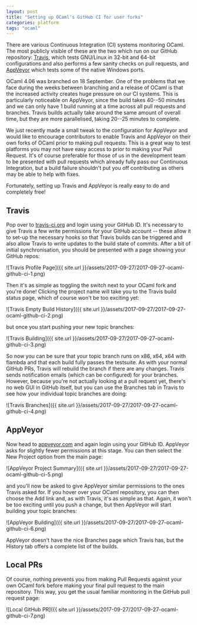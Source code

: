 ```yaml
---
layout: post
title: "Setting up OCaml's GitHub CI for user forks"
categories: platform
tags: "ocaml"
---
```

There are various Continuous Integration (CI) systems monitoring OCaml. The most publicly visible of these are the two which run on our GitHub repository: [Travis](https://travis-ci.org/ocaml/ocaml/branches), which tests GNU/Linux in 32-bit and 64-bit configurations and also performs a few sanity checks on pull requests, and [AppVeyor](https://ci.appveyor.com/project/avsm/ocaml/history) which tests some of the native Windows ports.

OCaml 4.06 was branched on 18 September. One of the problems that we face during the weeks between branching and a release of OCaml is that the increased activity creates huge pressure on our CI systems. This is particularly noticeable on AppVeyor, since the build takes 40--50 minutes and we can only have 1 build running at a time across all pull requests and branches. Travis builds actually take around the same amount of overall time, but they are more parallelised, taking 20--25 minutes to complete.

We just recently made a small tweak to the configuration for AppVeyor and would like to encourage contributors to enable Travis and AppVeyor on their own forks of OCaml prior to making pull requests. This is a great way to test platforms you may not have easy access to prior to making your Pull Request. It's of course preferable for those of us in the development team to be presented with pull requests which already fully pass our Continuous Integration, but a build failure shouldn't put you off contributing as others may be able to help with fixes.

Fortunately, setting up Travis and AppVeyor is really easy to do and completely free!

## Travis

Pop over to [travis-ci.org](https://travis-ci.org) and login using your GitHub ID. It's necessary to give Travis a few write permissions for your GitHub account -- these allow it to set-up the necessary hooks so that Travis builds can be triggered and also allow Travis to write updates to the build state of commits. After a bit of initial synchronisation, you should be presented with a page showing your GitHub repos:

![Travis Profile Page]({{ site.url }}/assets/2017-09-27/2017-09-27-ocaml-github-ci-1.png)

Then it's as simple as toggling the switch next to your OCaml fork and you're done! Clicking the project name will take you to the Travis build status page, which of course won't be too exciting yet:

![Travis Empty Build History]({{ site.url }}/assets/2017-09-27/2017-09-27-ocaml-github-ci-2.png)

but once you start pushing your new topic branches:

![Travis Building]({{ site.url }}/assets/2017-09-27/2017-09-27-ocaml-github-ci-3.png)

So now you can be sure that your topic branch runs on x86, x64, x64 with flambda and that each build fully passes the testsuite. As with your normal GitHub PRs, Travis will rebuild the branch if there are any changes. Travis sends notification emails (which can be configured) for your branches. However, because you're not actually looking at a pull request yet, there's no web GUI in GitHub itself, but you can use the Branches tab in Travis to see how your individual topic branches are doing:

![Travis Branches]({{ site.url }}/assets/2017-09-27/2017-09-27-ocaml-github-ci-4.png)

## AppVeyor

Now head to [appveyor.com](https://appveyor.com) and again login using your GitHub ID. AppVeyor asks for slightly fewer permissions at this stage. You can then select the New Project option from the main page:

![AppVeyor Project Summary]({{ site.url }}/assets/2017-09-27/2017-09-27-ocaml-github-ci-5.png)

and you'll now be asked to give AppVeyor similar permissions to the ones Travis asked for. If you hover over your OCaml repository, you can then choose the Add link and, as with Travis, it's as simple as that. Again, it won't be too exciting until you push a change, but then AppVeyor will start building your topic branches:

![AppVeyor Building]({{ site.url }}/assets/2017-09-27/2017-09-27-ocaml-github-ci-6.png)

AppVeyor doesn't have the nice Branches page which Travis has, but the History tab offers a complete list of the builds.

## Local PRs

Of course, nothing prevents you from making Pull Requests against your own OCaml fork before making your final pull request to the main repository. This way, you get the usual familiar monitoring in the GitHub pull request page:

![Local GitHub PR]({{ site.url }}/assets/2017-09-27/2017-09-27-ocaml-github-ci-7.png)
